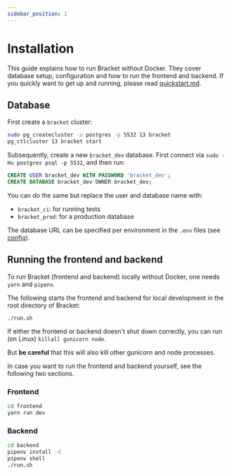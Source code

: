 ```yaml
---
sidebar_position: 1
---
```


# Installation

This guide explains how to run Bracket without Docker. They cover database setup, configuration and
how to run the frontend and backend. If you quickly want to get up and running, please read
[quickstart.md](quickstart.md).

## Database

First create a `bracket` cluster:

```bash
sudo pg_createcluster -u postgres -p 5532 13 bracket
pg_ctlcluster 13 bracket start
```

Subsequently, create a new `bracket_dev` database. First connect via `sudo -Hu postgres psql -p
5532`, and then run:

```sql
CREATE USER bracket_dev WITH PASSWORD 'bracket_dev';
CREATE DATABASE bracket_dev OWNER bracket_dev;
```

You can do the same but replace the user and database name with:

- `bracket_ci`: for running tests
- `bracket_prod`: for a production database

The database URL can be specified per environment in the `.env` files (see
[config](configuration.md)).

## Running the frontend and backend

To run Bracket (frontend and backend) locally without Docker, one needs `yarn` and `pipenv`.

The following starts the frontend and backend for local development in the root
directory of Bracket:

```shell
./run.sh
```

If either the frontend or backend doesn't shut down correctly, you can run (on Linux)
`killall gunicorn node`.

But **be careful** that this will also kill other gunicorn and node processes.

In case you want to run the frontend and backend yourself, see the following
two sections.

### Frontend

```bash
cd frontend
yarn run dev
```

### Backend

```bash
cd backend
pipenv install -d
pipenv shell
./run.sh
```
